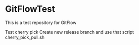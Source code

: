 # GitFlowTest
This is a test repository for GitFlow

Test cherry pick
Create new release branch and use that script
cherry_pick_pull.sh